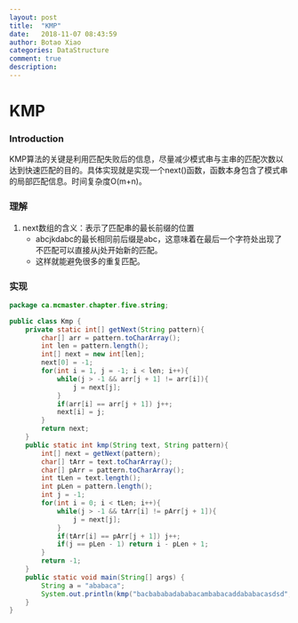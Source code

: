 ```yaml
---
layout: post
title:  "KMP"
date:   2018-11-07 08:43:59
author: Botao Xiao
categories: DataStructure
comment: true
description: 
---
```

# KMP

### Introduction
KMP算法的关键是利用匹配失败后的信息，尽量减少模式串与主串的匹配次数以达到快速匹配的目的。具体实现就是实现一个next()函数，函数本身包含了模式串的局部匹配信息。时间复杂度O(m+n)。

### 理解
1. next数组的含义：表示了匹配串的最长前缀的位置
	* abcjkdabc的最长相同前后缀是abc，这意味着在最后一个字符处出现了不匹配可以直接从j处开始新的匹配。
	* 这样就能避免很多的重复匹配。

### 实现
```Java
package ca.mcmaster.chapter.five.string;

public class Kmp {
	private static int[] getNext(String pattern){
		char[] arr = pattern.toCharArray();
		int len = pattern.length();
		int[] next = new int[len];
		next[0] = -1;
		for(int i = 1, j = -1; i < len; i++){
			while(j > -1 && arr[j + 1] != arr[i]){
				j = next[j];
			}
			if(arr[i] == arr[j + 1]) j++;
			next[i] = j;
		}
		return next;
	}
	public static int kmp(String text, String pattern){
		int[] next = getNext(pattern);
		char[] tArr = text.toCharArray();
		char[] pArr = pattern.toCharArray();
		int tLen = text.length();
		int pLen = pattern.length();
		int j = -1;
		for(int i = 0; i < tLen; i++){
			while(j > -1 && tArr[i] != pArr[j + 1]){
				j = next[j];
			}
			if(tArr[i] == pArr[j + 1]) j++;
			if(j == pLen - 1) return i - pLen + 1;
		}
		return -1;
	}
	public static void main(String[] args) {
		String a = "ababaca";
		System.out.println(kmp("bacbababadababacambabacaddababacasdsd", a));
	}
}
```